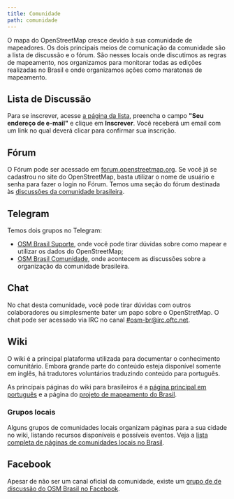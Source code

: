 ```yaml
---
title: Comunidade
path: comunidade
---
```


O mapa do OpenStreetMap cresce devido à sua comunidade de mapeadores. Os dois principais meios de comunicação da comunidade são a lista de discussão e o fórum. São nesses locais onde discutimos as regras de mapeamento, nos organizamos para monitorar todas as edições realizadas no Brasil e onde organizamos ações como maratonas de mapeamento.

## Lista de Discussão

Para se inscrever, acesse [a página da lista](https://lists.openstreetmap.org/listinfo/talk-br), preencha o campo <strong>"Seu endereço de e-mail"</strong> e clique em <strong>Inscrever</strong>. Você receberá um email com um link no qual deverá clicar para confirmar sua inscrição.

## Fórum

O Fórum pode ser acessado em [forum.openstreetmap.org](http://forum.openstreetmap.org). Se você já se cadastrou no site do OpenStreetMap, basta utilizar o nome de usuário e senha para fazer o login no Fórum. Temos uma seção do fórum destinada às [discussões da comunidade brasileira](http://forum.openstreetmap.org/viewforum.php?id=74).

## Telegram

Temos dois grupos no Telegram:

- [OSM Brasil Suporte](https://telegram.me/OSMBrasil_Suporte), onde você pode tirar dúvidas sobre como mapear e utilizar os dados do OpenStreetMap;
- [OSM Brasil Comunidade](https://telegram.me/OSMBrasil_Comunidade), onde acontecem as discussões sobre a organização da comunidade brasileira.

## Chat

No chat desta comunidade, você pode tirar dúvidas com outros colaboradores ou simplesmente bater um papo sobre o OpenStretMap. O chat pode ser acessado via IRC no canal [#osm-br@irc.oftc.net](irc://irc.oftc.net/osm-br).

## Wiki

O wiki é a principal plataforma utilizada para documentar o conhecimento comunitário.
Embora grande parte do conteúdo esteja disponível somente em inglês, há tradutores voluntários traduzindo conteúdo para português.

As principais páginas do wiki para brasileiros é a [página principal em português](http://wiki.openstreetmap.org/wiki/Pt-br:Main_Page?uselang=pt-BR) e a página do [projeto de mapeamento do Brasil](http://wiki.openstreetmap.org/wiki/WikiProject_Brazil?uselang=pt-BR).

### Grupos locais
Alguns grupos de comunidades locais organizam páginas para a sua cidade no wiki, listando recursos disponíveis e possíveis eventos.
Veja a [lista completa de páginas de comunidades locais no Brasil](http://wiki.openstreetmap.org/wiki/Category:Cities_in_Brazil).

## Facebook
Apesar de não ser um canal oficial da comunidade, existe um [grupo de de discussão do OSM Brasil no Facebook](https://www.facebook.com/groups/osmbrazil/?fref=ts).
